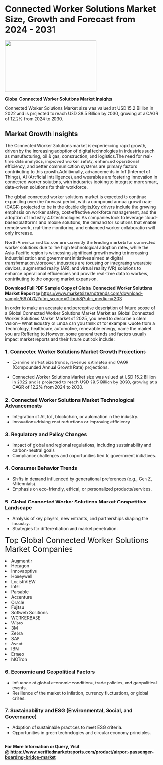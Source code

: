 <H1>Connected Worker Solutions Market Size, Growth and Forecast from 2024 - 2031</H1><img class="aligncenter size-medium wp-image-584254" src="https://thirdeyenews.in/wp-content/uploads/2024/09/Global-Market-Research-300x168.jpeg" alt="" width="300" height="168" /><p><strong>Global&nbsp;<a href="https://www.marketsizeandtrends.com/download-sample/697470/?utm_source=Github8j?utm_medium=203">Connected Worker Solutions Market</a> Insights</strong></p><p>Connected Worker Solutions Market size was valued at USD 15.2 Billion in 2022 and is projected to reach USD 38.5 Billion by 2030, growing at a CAGR of 12.2% from 2024 to 2030.</p><p><h2>Market Growth Insights</h2> <p>The Connected Worker Solutions market is experiencing rapid growth, driven by the increasing adoption of digital technologies in industries such as manufacturing, oil & gas, construction, and logistics.The need for real-time data analytics, improved worker safety, enhanced operational efficiency, and better communication systems are primary factors contributing to this growth.Additionally, advancements in IoT (Internet of Things), AI (Artificial Intelligence), and wearables are fostering innovation in connected worker solutions, with industries looking to integrate more smart, data-driven solutions for their workforce.</p> <p>The global connected worker solutions market is expected to continue expanding over the forecast period, with a compound annual growth rate (CAGR) projected to be in the double digits.Key drivers include the growing emphasis on worker safety, cost-effective workforce management, and the adoption of Industry 4.0 technologies.As companies look to leverage cloud-based platforms and mobile solutions, the demand for solutions that enable remote work, real-time monitoring, and enhanced worker collaboration will only increase.</p> <p>North America and Europe are currently the leading markets for connected worker solutions due to the high technological adoption rates, while the Asia-Pacific region is witnessing significant growth owing to increasing industrialization and government initiatives aimed at digital transformation.Moreover, industries are focusing on integrating wearable devices, augmented reality (AR), and virtual reality (VR) solutions to enhance operational efficiencies and provide real-time data to workers, contributing to the ongoing market expansion.</p> <p><span class=""><strong>Download Full PDF Sample Copy of Global Connected Worker Solutions Market Report</strong> @ <a href="https://www.marketsizeandtrends.com/download-sample/697470/?utm_source=Github8j?utm_medium=203" target="_blank">https://www.marketsizeandtrends.com/download-sample/697470/?utm_source=Github8j?utm_medium=203</a></span></p><p>In order to make an accurate and perceptive description of future scope of a Global&nbsp;Connected Worker Solutions Market Market as Global&nbsp;Connected Worker Solutions Market Market of 2025, you need to describe a clear Vision &ndash; What Industry or Linda can you think of for example: Quote from a Technology, healthcare, automotive, renewable energy, name the market you are Reffering to.However, some general trends and factors usually impact market reports and their future outlook include:</p><h3>1.&nbsp;<strong>Connected Worker Solutions Market Growth Projections</strong></h3><ul><li>Examine market size trends, revenue estimates and CAGR (Compounded Annual Growth Rate) projections.</li><li><p>Connected Worker Solutions Market size was valued at USD 15.2 Billion in 2022 and is projected to reach USD 38.5 Billion by 2030, growing at a CAGR of 12.2% from 2024 to 2030.</p></li></ul><h3>2.&nbsp;<strong>Connected Worker Solutions Market Technological Advancements</strong></h3><ul><li>Integration of AI, IoT, blockchain, or automation in the industry.</li><li>Innovations driving cost reductions or improving efficiency.</li></ul><h3>3.&nbsp;<strong>Regulatory and Policy Changes</strong></h3><ul><li>Impact of global and regional regulations, including sustainability and carbon-neutral goals.</li><li>Compliance challenges and opportunities tied to government initiatives.</li></ul><h3>4.&nbsp;<strong>Consumer Behavior Trends</strong></h3><ul><li>Shifts in demand influenced by generational preferences (e.g., Gen Z, Millennials).</li><li>Emphasis on eco-friendly, ethical, or personalized products/services.</li></ul><h3>5.&nbsp;<strong>Global Connected Worker Solutions Market Competitive Landscape</strong></h3><ul><li>Analysis of key players, new entrants, and partnerships shaping the industry.</li><li>Strategies for differentiation and market penetration.</li></ul><p data-pm-slice="1 1 []"><span style="color: inherit; font-family: inherit; font-size: 25px;">Top Global Connected Worker Solutions Market Companies</span></p><div class="" data-test-id=""><p><li>Augmentir</li><li> Hexagon</li><li> Innovapptive</li><li> Honeywell</li><li> LogistiVIEW</li><li> Intel</li><li> Parsable</li><li> Accenture</li><li> Oracle</li><li> Fujitsu</li><li> Softweb Solutions</li><li> WORKERBASE</li><li> Wipro</li><li> 3M</li><li> Zebra</li><li> SAP</li><li> Avnet</li><li> IBM</li><li> Ermeo</li><li> hIOTron</li></p></div><h3>6.&nbsp;<strong>Economic and Geopolitical Factors</strong></h3><ul><li>Influence of global economic conditions, trade policies, and geopolitical events.</li><li>Resilience of the market to inflation, currency fluctuations, or global crises.</li></ul><h3>7.&nbsp;<strong>Sustainability and ESG (Environmental, Social, and Governance)</strong></h3><ul><li>Adoption of sustainable practices to meet ESG criteria.</li><li>Opportunities in green technologies and circular economy principles.</li></ul><h2><strong style="font-size: 14px;">For More Information or Query, Visit @&nbsp;</strong><a style="background-color: #ffffff; font-size: 14px;" href="https://www.marketsizeandtrends.com/report/connected-worker-solutions-market/" target="_blank">https://www.verifiedmarketreports.com/product/airport-passenger-boarding-bridge-market</a></h2>